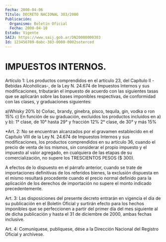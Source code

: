 ```yaml
---
Fecha: 2000-04-06
Título: DECRETO NACIONAL 303/2000
Publicación:
  Organismo: Boletín Oficial
  Fecha: 2000-04-10
Estado: Vigente
SAIJ: https://www.saij.gob.ar/DN20000000303
Id: 123456789-0abc-303-0000-0002soterced
---
```

# IMPUESTOS INTERNOS.

<a id="1"></a>
Artículo 1: Los productos comprendidos en el artículo 23, del Capítulo II -Bebidas Alcohólicas-, de la Ley N. 24.674 de Impuestos Internos y sus modificaciones, tributarán el impuesto de acuerdo con las siguientes tasas que se aplicarán sobre las bases imponibles respectivas, de conformidad con las clases, y graduaciones siguientes:

 a)Whisky                                20% b) Coñac, brandy, ginebra, pisco, tequila, gin, vodka o ron               15% c) En función de su graduación, excluidos los productos incluidos en a) y b): 1° clase, de 10° hasta 29° y fracción   12% 2° clase, de 30° y más                  15%

<a id="2"></a>
*Art. 2: No se encuentran alcanzados por el gravamen establecido en el Capítulo VIII de la Ley N. 24.674 de Impuestos Internos y sus modificaciones, los productos comprendidos en su artículo 36, cuando el precio de venta de los mismos, sin considerar el propio impuesto y el impuesto al valor agregado, en cualquiera de las etapas de su comercialización, no supere los TRESCIENTOS PESOS ($ 300).

A efectos de lo dispuesto en el párrafo anterior, cuando se trate de importaciones definitivas de los referidos bienes, la exclusión dispuesta en el mismo resultará procedente cuando el precio normal definido para la aplicación de los derechos de importación no supere el monto indicado precedentemente.

<a id="3"></a>
Art. 3: Las disposiciones del presente decreto entrarán en vigencia el día de su publicación en el Boletín Oficial y surtirán efecto para los hechos imponibles que se perfeccionen a partir del primer día del  mes siguiente al de dicha publicación y hasta el 31 de diciembre de 2000, ambas fechas inclusive.

<a id="4"></a>
Art. 4: Comuníquese, publíquese, dése a la Dirección Nacional del Registro Oficial y archívese.